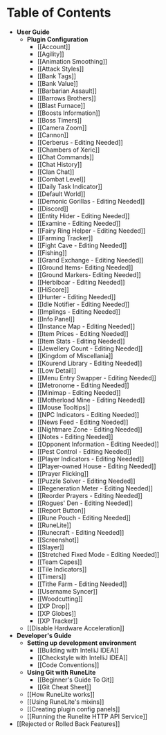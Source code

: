 # Table of Contents
* **User Guide**
  * **Plugin Configuration**
    * [[Account]]
    * [[Agility]]
    * [[Animation Smoothing]]
    * [[Attack Styles]]
    * [[Bank Tags]]
    * [[Bank Value]]
    * [[Barbarian Assault]]
    * [[Barrows Brothers]]
    * [[Blast Furnace]]
    * [[Boosts Information]]
    * [[Boss Timers]]
    * [[Camera Zoom]]
    * [[Cannon]]
    * [[Cerberus - Editing Needed]]
    * [[Chambers of Xeric]]
    * [[Chat Commands]]
    * [[Chat History]]
    * [[Clan Chat]]
    * [[Combat Level]]
    * [[Daily Task Indicator]]
    * [[Default World]]
    * [[Demonic Gorillas - Editing Needed]]
    * [[Discord]]
    * [[Entity Hider - Editing Needed]]
    * [[Examine - Editing Needed]]
    * [[Fairy Ring Helper - Editing Needed]]
    * [[Farming Tracker]]
    * [[Fight Cave - Editing Needed]]
    * [[Fishing]]
    * [[Grand Exchange - Editing Needed]]
    * [[Ground Items- Editing Needed]]
    * [[Ground Markers- Editing Needed]]
    * [[Herbiboar - Editing Needed]]
    * [[HiScore]]
    * [[Hunter - Editing Needed]]
    * [[Idle Notifier - Editing Needed]]
    * [[Implings - Editing Needed]]
    * [[Info Panel]]
    * [[Instance Map - Editing Needed]]
    * [[Item Prices - Editing Needed]]
    * [[Item Stats - Editing Needed]]
    * [[Jewellery Count - Editing Needed]]
    * [[Kingdom of Miscellania]]
    * [[Kourend Library - Editing Needed]]
    * [[Low Detail]]
    * [[Menu Entry Swapper - Editing Needed]]
    * [[Metronome - Editing Needed]]
    * [[Minimap - Editing Needed]]
    * [[Motherload Mine - Editing Needed]]
    * [[Mouse Tooltips]]
    * [[NPC Indicators - Editing Needed]]
    * [[News Feed - Editing Needed]]
    * [[Nightmare Zone - Editing Needed]]
    * [[Notes - Editing Needed]]
    * [[Opponent Information - Editing Needed]]
    * [[Pest Control - Editing Needed]]
    * [[Player Indicators - Editing Needed]]
    * [[Player-owned House - Editing Needed]]
    * [[Prayer Flicking]]
    * [[Puzzle Solver - Editing Needed]]
    * [[Regeneration Meter - Editing Needed]]
    * [[Reorder Prayers - Editing Needed]]
    * [[Rogues' Den - Editing Needed]]
    * [[Report Button]]
    * [[Rune Pouch - Editing Needed]]
    * [[RuneLite]]
    * [[Runecraft - Editing Needed]]
    * [[Screenshot]]
    * [[Slayer]]
    * [[Stretched Fixed Mode - Editing Needed]]
    * [[Team Capes]]
    * [[Tile Indicators]]
    * [[Timers]]
    * [[Tithe Farm - Editing Needed]]
    * [[Username Syncer]]
    * [[Woodcutting]]
    * [[XP Drop]]
    * [[XP Globes]]
    * [[XP Tracker]]
  * [[Disable Hardware Acceleration]]
* **Developer's Guide**
  * **Setting up development environment**
    * [[Building with IntelliJ IDEA]]
    * [[Checkstyle with IntelliJ IDEA]]
    * [[Code Conventions]]
  * **Using Git with RuneLite**
    * [[Beginner's Guide To Git]]
    * [[Git Cheat Sheet]]
  * [[How RuneLite works]]
  * [[Using RuneLite's mixins]]
  * [[Creating plugin config panels]]
  * [[Running the Runelite HTTP API Service]]
* [[Rejected or Rolled Back Features]]
